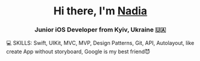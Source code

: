 <h1 align="center">Hi there, I'm <a href="https://t.me/nzvlnz" target="_blank">Nadia</a> 
<h3 align="center">Junior iOS Developer from Kyiv, Ukraine 🇺🇦</h3>

:computer: SKILLS: Swift, UIKit, MVC, MVP, Design Patterns, Git, API, Autolayout, like create App without storyboard, Google is my best friend:smiling_imp:

<!---
nzvln/nzvln is a ✨ special ✨ repository because its `README.md` (this file) appears on your GitHub profile.
You can click the Preview link to take a look at your changes.
--->
